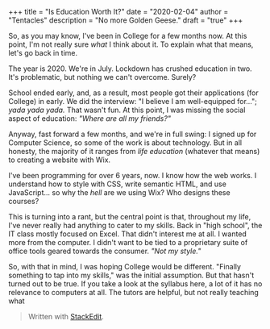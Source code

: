 +++
title = "Is Education Worth It?"
date = "2020-02-04"
author = "Tentacles"
description = "No more Golden Geese."
draft = "true"
+++

So, as you may know, I've been in College for a few months now. At this point, I'm not really sure *what* I think about it. To explain what that means, let's go back in time.

The year is 2020. We're in July. Lockdown has crushed education in two. It's problematic, but nothing we can't overcome. Surely?

School ended early, and, as a result, most people got their applications (for College) in early. We did the interview: "I believe I am well-equipped for..."; *yada yada yada.* That wasn't fun. At this point, I was missing the social aspect of education: *"Where are all my friends?"*

Anyway, fast forward a few months, and we're in full swing: I signed up for Computer Science, so some of the work is about technology. But in all honesty, the majority of it ranges from *life education* (whatever that means) to creating a website with Wix.

I've been programming for over 6 years, now. I know how the web works. I understand how to style with CSS, write semantic HTML, and use JavaScript... so why the *hell* are we using Wix? Who designs these courses?

This is turning into a rant, but the central point is that, throughout my life, I've never really had anything to cater to my skills. Back in "high school", the IT class mostly focused on Excel. That didn't interest me at all. I wanted more from the computer. I didn't want to be tied to a proprietary suite of office tools geared towards the consumer. *"Not my style."*

So, with that in mind, I was hoping College would be different. "Finally something to tap into my skills," was the initial assumption. But that hasn't turned out to be true. If you take a look at the syllabus here, a lot of it has no relevance to computers at all. The tutors are helpful, but not really teaching what 



> Written with [StackEdit](https://stackedit.io/).
<!--stackedit_data:
eyJoaXN0b3J5IjpbLTUyOTY1ODk0NF19
-->